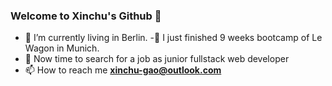 ### Welcome to Xinchu's Github 👋

<!--
**Xinchu-Gao/Xinchu-Gao** is a ✨ _special_ ✨ repository because its `README.md` (this file) appears on your GitHub profile.
-->
- 🌱 I’m currently living in Berlin.
-:tada: I just finished 9 weeks bootcamp of Le Wagon in Munich.
- 👯 Now time to search for a job as junior fullstack web developer
- 📫 How to reach me **xinchu-gao@outlook.com**
